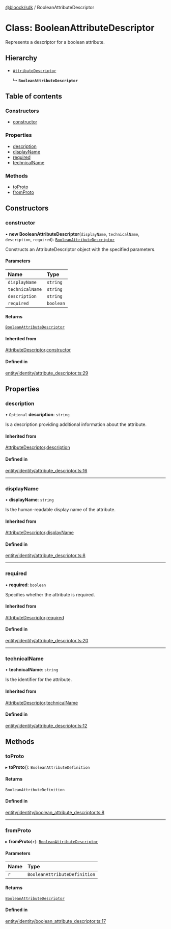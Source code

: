 [@bloock/sdk](../index.md) / BooleanAttributeDescriptor

# Class: BooleanAttributeDescriptor

Represents a descriptor for a boolean attribute.

## Hierarchy

- [`AttributeDescriptor`](AttributeDescriptor.md)

  ↳ **`BooleanAttributeDescriptor`**

## Table of contents

### Constructors

- [constructor](BooleanAttributeDescriptor.md#constructor)

### Properties

- [description](BooleanAttributeDescriptor.md#description)
- [displayName](BooleanAttributeDescriptor.md#displayname)
- [required](BooleanAttributeDescriptor.md#required)
- [technicalName](BooleanAttributeDescriptor.md#technicalname)

### Methods

- [toProto](BooleanAttributeDescriptor.md#toproto)
- [fromProto](BooleanAttributeDescriptor.md#fromproto)

## Constructors

### constructor

• **new BooleanAttributeDescriptor**(`displayName`, `technicalName`, `description`, `required`): [`BooleanAttributeDescriptor`](BooleanAttributeDescriptor.md)

Constructs an AttributeDescriptor object with the specified parameters.

#### Parameters

| Name | Type |
| :------ | :------ |
| `displayName` | `string` |
| `technicalName` | `string` |
| `description` | `string` |
| `required` | `boolean` |

#### Returns

[`BooleanAttributeDescriptor`](BooleanAttributeDescriptor.md)

#### Inherited from

[AttributeDescriptor](AttributeDescriptor.md).[constructor](AttributeDescriptor.md#constructor)

#### Defined in

[entity/identity/attribute_descriptor.ts:29](https://github.com/bloock/bloock-sdk/blob/b0d86bb/languages/js/src/entity/identity/attribute_descriptor.ts#L29)

## Properties

### description

• `Optional` **description**: `string`

Is a description providing additional information about the attribute.

#### Inherited from

[AttributeDescriptor](AttributeDescriptor.md).[description](AttributeDescriptor.md#description)

#### Defined in

[entity/identity/attribute_descriptor.ts:16](https://github.com/bloock/bloock-sdk/blob/b0d86bb/languages/js/src/entity/identity/attribute_descriptor.ts#L16)

___

### displayName

• **displayName**: `string`

Is the human-readable display name of the attribute.

#### Inherited from

[AttributeDescriptor](AttributeDescriptor.md).[displayName](AttributeDescriptor.md#displayname)

#### Defined in

[entity/identity/attribute_descriptor.ts:8](https://github.com/bloock/bloock-sdk/blob/b0d86bb/languages/js/src/entity/identity/attribute_descriptor.ts#L8)

___

### required

• **required**: `boolean`

Specifies whether the attribute is required.

#### Inherited from

[AttributeDescriptor](AttributeDescriptor.md).[required](AttributeDescriptor.md#required)

#### Defined in

[entity/identity/attribute_descriptor.ts:20](https://github.com/bloock/bloock-sdk/blob/b0d86bb/languages/js/src/entity/identity/attribute_descriptor.ts#L20)

___

### technicalName

• **technicalName**: `string`

Is the identifier for the attribute.

#### Inherited from

[AttributeDescriptor](AttributeDescriptor.md).[technicalName](AttributeDescriptor.md#technicalname)

#### Defined in

[entity/identity/attribute_descriptor.ts:12](https://github.com/bloock/bloock-sdk/blob/b0d86bb/languages/js/src/entity/identity/attribute_descriptor.ts#L12)

## Methods

### toProto

▸ **toProto**(): `BooleanAttributeDefinition`

#### Returns

`BooleanAttributeDefinition`

#### Defined in

[entity/identity/boolean_attribute_descriptor.ts:8](https://github.com/bloock/bloock-sdk/blob/b0d86bb/languages/js/src/entity/identity/boolean_attribute_descriptor.ts#L8)

___

### fromProto

▸ **fromProto**(`r`): [`BooleanAttributeDescriptor`](BooleanAttributeDescriptor.md)

#### Parameters

| Name | Type |
| :------ | :------ |
| `r` | `BooleanAttributeDefinition` |

#### Returns

[`BooleanAttributeDescriptor`](BooleanAttributeDescriptor.md)

#### Defined in

[entity/identity/boolean_attribute_descriptor.ts:17](https://github.com/bloock/bloock-sdk/blob/b0d86bb/languages/js/src/entity/identity/boolean_attribute_descriptor.ts#L17)
